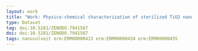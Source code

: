 ```yaml
---
layout: work
title: "Work: Physico-chemical characterization of sterilized TiO2 nanoparticles by XPS / HAXPES / SEM"
type: Dataset
tag: doi:10.5281/ZENODO.7941567
doi: doi:10.5281/ZENODO.7941567
tags: nanosolveit erm:ERM00000413 erm:ERM00000434 erm:ERM00000455
---
```


